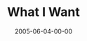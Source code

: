 ---
layout: message
category: message
series: "Mind+Screw"
title: "What I Want"
date: 2005-06-04-00-00
message_id: 117
sc-permalink-url: "http://soundcloud.com/crdschurch/what-i-want"
audio: "http://s3.amazonaws.com/crossroads-media/messages/audio/Mind+Screw_03_06-05-05_What_I_Want.mp3"
audio-duration: "40:39"
tag: 
 - evil
 - mind
 - spiritual
 - screw
 - sin
 - fall
 - tome
 - spirit
explicit: false
---